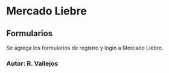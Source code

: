 # Mercado Liebre

## Formularios

Se agrega los formularios de registro y login a Mercado Liebre.

### Autor: R. Vallejos